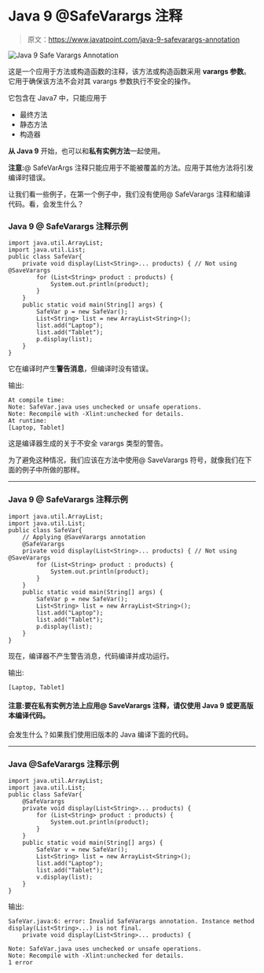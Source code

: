 # Java 9 @SafeVarargs 注释

> 原文：<https://www.javatpoint.com/java-9-safevarargs-annotation>

![Java 9 Safe Varargs Annotation](../img/4ff6d2f69afdb1932fe3f43037abdabb.png)

这是一个应用于方法或构造函数的注释，该方法或构造函数采用 **varargs 参数**。它用于确保该方法不会对其 varargs 参数执行不安全的操作。

它包含在 Java7 中，只能应用于

*   最终方法
*   静态方法
*   构造器

**从 Java 9** 开始，也可以和**私有实例方法**一起使用。

**注意:**@ SafeVarArgs 注释只能应用于不能被覆盖的方法。应用于其他方法将引发编译时错误。

让我们看一些例子，在第一个例子中，我们没有使用@ SafeVarargs 注释和编译代码。看，会发生什么？

### Java 9 @ SafeVarargs 注释示例

```
import java.util.ArrayList;
import java.util.List;
public class SafeVar{
	private void display(List<String>... products) { // Not using @SaveVarargs
		for (List<String> product : products) {
			System.out.println(product);
		}
	}
	public static void main(String[] args) {
		SafeVar p = new SafeVar();
		List<String> list = new ArrayList<String>();
		list.add("Laptop");
		list.add("Tablet");
		p.display(list);
	}	
}

```

它在编译时产生**警告消息**，但编译时没有错误。

输出:

```
At compile time:
Note: SafeVar.java uses unchecked or unsafe operations.
Note: Recompile with -Xlint:unchecked for details.
At runtime:
[Laptop, Tablet]

```

这是编译器生成的关于不安全 varargs 类型的警告。

为了避免这种情况，我们应该在方法中使用@ SaveVarargs 符号，就像我们在下面的例子中所做的那样。

* * *

### Java 9 @ SafeVarargs 注释示例

```
import java.util.ArrayList;
import java.util.List;
public class SafeVar{
	// Applying @SaveVarargs annotation
	@SafeVarargs
	private void display(List<String>... products) { // Not using @SaveVarargs
		for (List<String> product : products) {
			System.out.println(product);
		}
	}
	public static void main(String[] args) {
		SafeVar p = new SafeVar();
		List<String> list = new ArrayList<String>();
		list.add("Laptop");
		list.add("Tablet");
		p.display(list);
	}	
}

```

现在，编译器不产生警告消息，代码编译并成功运行。

输出:

```
[Laptop, Tablet]

```

#### 注意:要在私有实例方法上应用@ SaveVarargs 注释，请仅使用 Java 9 或更高版本编译代码。

会发生什么？如果我们使用旧版本的 Java 编译下面的代码。

* * *

### Java @SafeVarargs 注释示例

```
import java.util.ArrayList;
import java.util.List;
public class SafeVar{	
	@SafeVarargs
	private void display(List<String>... products) {
		for (List<String> product : products) {
			System.out.println(product);
		}
	}
	public static void main(String[] args) {
		SafeVar v = new SafeVar();
		List<String> list = new ArrayList<String>();
		list.add("Laptop");
		list.add("Tablet");
		v.display(list);
	}	
}

```

输出:

```
SafeVar.java:6: error: Invalid SafeVarargs annotation. Instance method display(List<String>...) is not final.
	private void display(List<String>... products) {
	             ^
Note: SafeVar.java uses unchecked or unsafe operations.
Note: Recompile with -Xlint:unchecked for details.
1 error

```